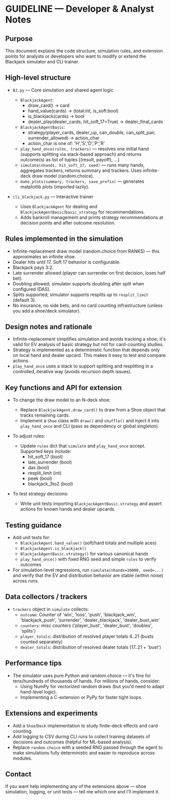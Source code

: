 GUIDELINE — Developer & Analyst Notes
=====================================

Purpose
-------
This document explains the code structure, simulation rules, and extension points for analysts or developers who want to modify or extend the Blackjack simulator and CLI trainer.

High-level structure
--------------------
- `BJ.py` — Core simulation and shared agent logic
  - `BlackjackAgent`:
    - draw_card() -> card
    - hand_value(cards) -> (total:int, is_soft:bool)
    - is_blackjack(cards) -> bool
    - dealer_play(dealer_cards, hit_soft_17=True) -> dealer_final_cards
  - `BlackjackAgentBasic`:
    - strategy(player_cards, dealer_up, can_double, can_split_pair, surrender_allowed) -> action_char
    - action_char is one of: 'H','S','D','P','R'
  - `play_hand_once(rules, trackers)` — resolves one initial hand (supports splitting via stack-based approach) and returns outcome(s) as list of tuples [(result, payoff), ...]
  - `simulate(nhands, hit_soft_17, seed)` — runs many hands, aggregates trackers, returns summary and trackers. Uses infinite-deck draw model (random.choice).
  - `make_plots(summary, trackers, save_prefix)` — generates matplotlib plots (imported lazily).

- `cli_blackjack.py` — Interactive trainer
  - Uses `BlackjackAgent` for dealing and `BlackjackAgentBasic`/`basic_strategy` for recommendations.
  - Adds bankroll management and prints strategy recommendations at decision points and after outcome resolution.

Rules implemented in the simulation
----------------------------------
- Infinite-replacement draw model (random.choice from RANKS) — this approximates an infinite shoe.
- Dealer hits until 17. Soft 17 behavior is configurable.
- Blackjack pays 3:2.
- Late surrender allowed (player can surrender on first decision, loses half bet).
- Doubling allowed; simulator supports doubling after split when configured (DAS).
- Splits supported; simulator supports resplits up to `resplit_limit` (default 3).
- No insurance, no side bets, and no card counting infrastructure (unless you add a shoe/deck simulator).

Design notes and rationale
--------------------------
- Infinite-replacement simplifies simulation and avoids tracking a shoe; it's valid for EV analysis of basic strategy but not for card-counting studies.
- Strategy is implemented as a deterministic function that depends only on local hand and dealer upcard. This makes it easy to test and compare actions.
- `play_hand_once` uses a stack to support splitting and resplitting in a controlled, iterative way (avoids recursion depth issues).

Key functions and API for extension
----------------------------------
- To change the draw model to an N-deck shoe:
  - Replace `BlackjackAgent.draw_card()` to draw from a Shoe object that tracks remaining cards.
  - Implement a `Shoe` class with `draw()` and `shuffle()` and inject it into `play_hand_once` and CLI (pass as dependency or global singleton).

- To adjust rules:
  - Update `rules` dict that `simulate` and `play_hand_once` accept. Supported keys include:
    - hit_soft_17 (bool)
    - late_surrender (bool)
    - das (bool)
    - resplit_limit (int)
    - peek (bool)
    - blackjack_3to2 (bool)

- To test strategy decisions:
  - Write unit tests importing `BlackjackAgentBasic.strategy` and assert actions for known hands and dealer upcards.

Testing guidance
----------------
- Add unit tests for:
  - `BlackjackAgent.hand_value()` (soft/hard totals and multiple aces)
  - `BlackjackAgent.is_blackjack()`
  - `BlackjackAgentBasic.strategy()` for various canonical hands
  - `play_hand_once()` with fixed RNG seed and simple `rules` to verify outcomes
- For simulation-level regressions, run `simulate(nhands=10000, seed=...)` and verify that the EV and distribution behavior are stable (within noise) across runs.

Data collectors / trackers
--------------------------
- `trackers` object in `simulate` collects:
  - `outcome`: Counter of 'win', 'loss', 'push', 'blackjack_win', 'blackjack_push', 'surrender', 'dealer_blackjack', 'dealer_bust_win'
  - `counters`: misc counters ('player_bust', 'dealer_bust', 'doubles', 'splits')
  - `player_totals`: distribution of resolved player totals 4..21 (busts counted separately)
  - `dealer_totals`: distribution of resolved dealer totals (17..21 + 'bust')

Performance tips
----------------
- The simulator uses pure Python and random.choice — it's fine for tens/hundreds of thousands of hands. For millions of hands, consider:
  - Using NumPy for vectorized random draws (but you'd need to adapt hand-level logic).
  - Implementing a C-extension or PyPy for faster tight loops.

Extensions and experiments
-------------------------
- Add a `Shoe`/`Deck` implementation to study finite-deck effects and card counting.
- Add logging to CSV during CLI runs to collect training datasets of decisions and outcomes (helpful for ML-based analysis).
- Replace `random.choice` with a seeded RNG passed through the agent to make simulations fully deterministic and easier to reproduce across modules.

Contact
-------
If you want help implementing any of the extensions above — shoe simulation, logging, or unit tests — tell me which one and I'll implement it.
